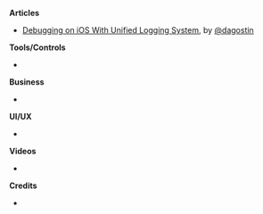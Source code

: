 **Articles**

* [Debugging on iOS With Unified Logging System](https://agostini.tech/2018/06/24/unified-logging-system/), by [@dagostin](https://twitter.com/dagostin)

**Tools/Controls**

* 

**Business**

* 

**UI/UX**

* 

**Videos**

* 

**Credits**

* 
